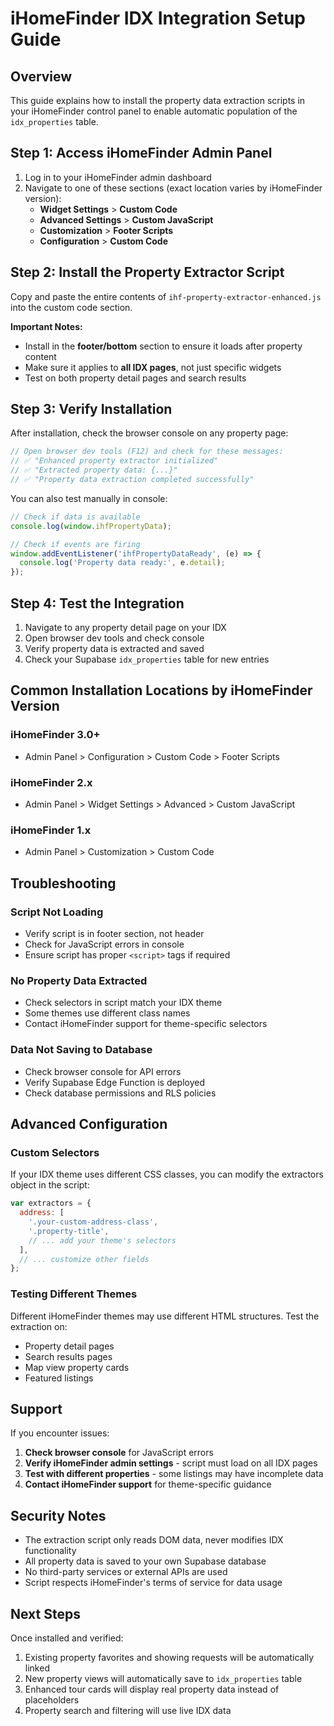 # iHomeFinder IDX Integration Setup Guide

## Overview
This guide explains how to install the property data extraction scripts in your iHomeFinder control panel to enable automatic population of the `idx_properties` table.

## Step 1: Access iHomeFinder Admin Panel

1. Log in to your iHomeFinder admin dashboard
2. Navigate to one of these sections (exact location varies by iHomeFinder version):
   - **Widget Settings** > **Custom Code**
   - **Advanced Settings** > **Custom JavaScript**
   - **Customization** > **Footer Scripts**
   - **Configuration** > **Custom Code**

## Step 2: Install the Property Extractor Script

Copy and paste the entire contents of `ihf-property-extractor-enhanced.js` into the custom code section.

**Important Notes:**
- Install in the **footer/bottom** section to ensure it loads after property content
- Make sure it applies to **all IDX pages**, not just specific widgets
- Test on both property detail pages and search results

## Step 3: Verify Installation

After installation, check the browser console on any property page:

```javascript
// Open browser dev tools (F12) and check for these messages:
// ✅ "Enhanced property extractor initialized"
// ✅ "Extracted property data: {...}"
// ✅ "Property data extraction completed successfully"
```

You can also test manually in console:
```javascript
// Check if data is available
console.log(window.ihfPropertyData);

// Check if events are firing
window.addEventListener('ihfPropertyDataReady', (e) => {
  console.log('Property data ready:', e.detail);
});
```

## Step 4: Test the Integration

1. Navigate to any property detail page on your IDX
2. Open browser dev tools and check console
3. Verify property data is extracted and saved
4. Check your Supabase `idx_properties` table for new entries

## Common Installation Locations by iHomeFinder Version

### iHomeFinder 3.0+
- Admin Panel > Configuration > Custom Code > Footer Scripts

### iHomeFinder 2.x
- Admin Panel > Widget Settings > Advanced > Custom JavaScript

### iHomeFinder 1.x
- Admin Panel > Customization > Custom Code

## Troubleshooting

### Script Not Loading
- Verify script is in footer section, not header
- Check for JavaScript errors in console
- Ensure script has proper `<script>` tags if required

### No Property Data Extracted
- Check selectors in script match your IDX theme
- Some themes use different class names
- Contact iHomeFinder support for theme-specific selectors

### Data Not Saving to Database
- Check browser console for API errors
- Verify Supabase Edge Function is deployed
- Check database permissions and RLS policies

## Advanced Configuration

### Custom Selectors
If your IDX theme uses different CSS classes, you can modify the extractors object in the script:

```javascript
var extractors = {
  address: [
    '.your-custom-address-class',
    '.property-title',
    // ... add your theme's selectors
  ],
  // ... customize other fields
};
```

### Testing Different Themes
Different iHomeFinder themes may use different HTML structures. Test the extraction on:
- Property detail pages
- Search results pages  
- Map view property cards
- Featured listings

## Support

If you encounter issues:

1. **Check browser console** for JavaScript errors
2. **Verify iHomeFinder admin settings** - script must load on all IDX pages
3. **Test with different properties** - some listings may have incomplete data
4. **Contact iHomeFinder support** for theme-specific guidance

## Security Notes

- The extraction script only reads DOM data, never modifies IDX functionality
- All property data is saved to your own Supabase database
- No third-party services or external APIs are used
- Script respects iHomeFinder's terms of service for data usage

## Next Steps

Once installed and verified:

1. Existing property favorites and showing requests will be automatically linked
2. New property views will automatically save to `idx_properties` table  
3. Enhanced tour cards will display real property data instead of placeholders
4. Property search and filtering will use live IDX data